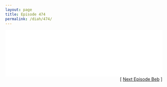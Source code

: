 ```yaml
---
layout: page
title: Episode 474
permalink: /diah/474/
---
```


<iframe allowfullscreen="true" frameborder="0" style="width:100%;" marginheight="0" marginwidth="0" mozallowfullscreen="true" scrolling="NO" src="//gdriveplayer.us/embed2.php?link=C5psg3nMOTwv%252BT03H%252BHGcwJxMMHKKP0GwjOCU6xiYoWtdkgR9gNq5qXQt%252ByBWw%252FkUDL2RKf8S2SiyEVF3eCRZMXPKIsoQk4zxBMR0ch4ke4xNedpKkkAzTb9cGD4Xm9qceaqM1%252FblOqcwyHOp3ZG0CmxcDkG0TVVruNnSUS0maAyDXp6u1E01Pf3v9MH4%252FqowMD9qlbd5Of7Qrx8j1Z%252BC3&amp;no_adult=yes" webkitallowfullscreen="true"></iframe>

<div align="right">[ <a href="/diah/475/">Next Episode Beb</a> ]</div>

